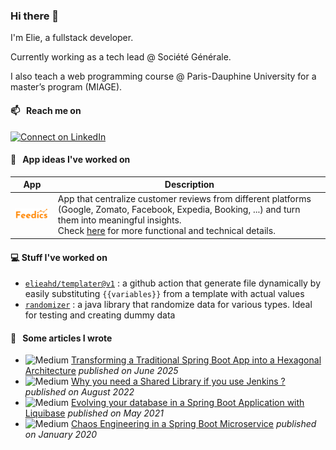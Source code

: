 ### Hi there 👋

I'm Elie, a fullstack developer.

Currently working as a tech lead @ Société Générale.

I also teach a web programming course @ Paris-Dauphine University for a master’s program (MIAGE).

#### 📫 &nbsp; Reach me on
[![Connect on LinkedIn](https://img.shields.io/badge/--linkedin?label=LinkedIn&logo=LinkedIn&style=social)](https://www.linkedin.com/in/elie-abi-hanna-daher)

#### :briefcase: &nbsp; App ideas I've worked on 
| App | Description |
|-----|-------------|
| <img alt="Feedics" src="/feedics/feedics.svg" width="100" /> | App that centralize customer reviews from different platforms (Google, Zomato, Facebook, Expedia, Booking, ...) and turn them into meaningful insights. <br/> Check [here](/feedics/README.md) for more functional and technical details. | 

#### 💻 Stuff I've worked on
- [`elieahd/templater@v1`](https://github.com/marketplace/actions/file-templater) : a github action that generate file dynamically by easily substituting `{{variables}}` from a template with actual values
- [`randomizer`](https://github.com/elieahd/randomizer) : a java library that randomize data for various types. Ideal for testing and creating dummy data

#### :page_facing_up: &nbsp; Some articles I wrote
- ![Medium](https://img.shields.io/badge/Medium-%23000000.svg?style=flat-square&logo=Medium&logoColor=white) [Transforming a Traditional Spring Boot App into a Hexagonal Architecture](https://eliedhr.medium.com/transforming-a-traditional-spring-boot-app-into-a-hexagonal-architecture-0040b85add57) *published on June 2025*
- ![Medium](https://img.shields.io/badge/Medium-%23000000.svg?style=flat-square&logo=Medium&logoColor=white) [Why you need a Shared Library if you use Jenkins ?](https://eliedhr.medium.com/why-you-need-a-shared-library-if-you-use-jenkins-fee652869eca) *published on August 2022*
- ![Medium](https://img.shields.io/badge/Medium-%23000000.svg?style=flat-square&logo=Medium&logoColor=white) [Evolving your database in a Spring Boot Application with Liquibase](https://eliedhr.medium.com/evolving-your-database-in-a-spring-boot-application-with-liquibase-709aad8336c8) *published on May 2021*
- ![Medium](https://img.shields.io/badge/Medium-%23000000.svg?style=flat-square&logo=Medium&logoColor=white) [Chaos Engineering in a Spring Boot Microservice](https://eliedhr.medium.com/chaos-engineering-in-a-spring-boot-microservice-8a17ad536ecf) *published on January 2020*
